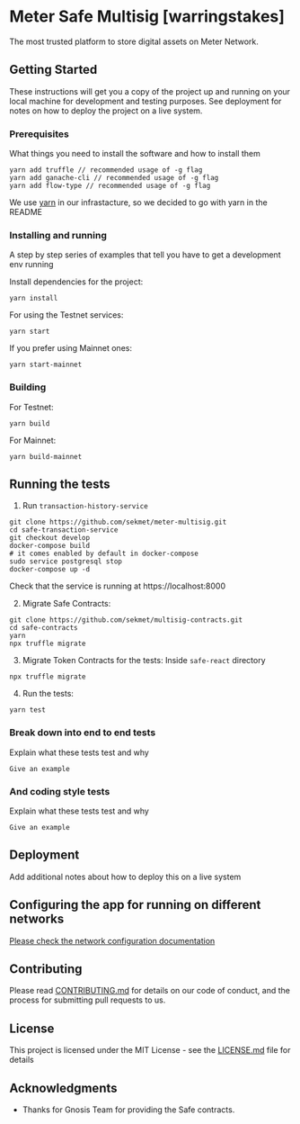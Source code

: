 # Meter Safe Multisig [warringstakes]

The most trusted platform to store digital assets on Meter Network.

## Getting Started

These instructions will get you a copy of the project up and running on your local machine for development and testing purposes. See deployment for notes on how to deploy the project on a live system.

### Prerequisites

What things you need to install the software and how to install them

```
yarn add truffle // recommended usage of -g flag
yarn add ganache-cli // recommended usage of -g flag
yarn add flow-type // recommended usage of -g flag
```

We use [yarn](https://yarnpkg.com) in our infrastacture, so we decided to go with yarn in the README

### Installing and running

A step by step series of examples that tell you have to get a development env running

Install dependencies for the project:

```
yarn install
```

For using the Testnet services:

```
yarn start
```

If you prefer using Mainnet ones:

```
yarn start-mainnet
```

### Building

For Testnet:

```
yarn build
```

For Mainnet:

```
yarn build-mainnet
```

## Running the tests

1. Run `transaction-history-service`

```
git clone https://github.com/sekmet/meter-multisig.git
cd safe-transaction-service
git checkout develop
docker-compose build
# it comes enabled by default in docker-compose
sudo service postgresql stop
docker-compose up -d
```

Check that the service is running at https://localhost:8000

2. Migrate Safe Contracts:

```
git clone https://github.com/sekmet/multisig-contracts.git
cd safe-contracts
yarn
npx truffle migrate
```

3. Migrate Token Contracts for the tests:
   Inside `safe-react` directory

```
npx truffle migrate
```

4. Run the tests:

```
yarn test
```

### Break down into end to end tests

Explain what these tests test and why

```
Give an example
```

### And coding style tests

Explain what these tests test and why

```
Give an example
```

## Deployment

Add additional notes about how to deploy this on a live system

## Configuring the app for running on different networks

[Please check the network configuration documentation](./docs/networks.md)

## Contributing

Please read [CONTRIBUTING.md](https://gist.github.com/PurpleBooth/b24679402957c63ec426) for details on our code of conduct, and the process for submitting pull requests to us.

## License

This project is licensed under the MIT License - see the [LICENSE.md](LICENSE.md) file for details

## Acknowledgments

- Thanks for Gnosis Team for providing the Safe contracts.
